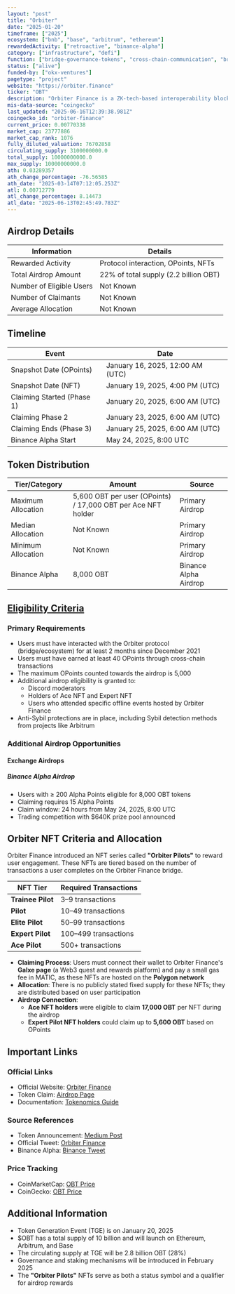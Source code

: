 ```yaml
---
layout: "post"
title: "Orbiter"
date: "2025-01-20"
timeframe: ["2025"]
ecosystem: ["bnb", "base", "arbitrum", "ethereum"]
rewardedActivity: ["retroactive", "binance-alpha"]
category: ["infrastructure", "defi"]
function: ["bridge-governance-tokens", "cross-chain-communication", "bridge", "cross-chain"]
status: ["alive"]
funded-by: ["okx-ventures"]
pagetype: "project"
website: "https://orbiter.finance"
ticker: "OBT"
description: "Orbiter Finance is a ZK-tech-based interoperability blockchain infrastructure focused on security, seamless cross-chain interactions, and liquidity efficiency. It features a universal cross-chain protocol and Omni Account Abstraction to redefine the Web3 experience."
mis-data-source: "coingecko"
last_updated: "2025-06-16T12:39:38.981Z"
coingecko_id: "orbiter-finance"
current_price: 0.00770338
market_cap: 23777886
market_cap_rank: 1076
fully_diluted_valuation: 76702858
circulating_supply: 3100000000.0
total_supply: 10000000000.0
max_supply: 10000000000.0
ath: 0.03289357
ath_change_percentage: -76.56585
ath_date: "2025-03-14T07:12:05.253Z"
atl: 0.00712779
atl_change_percentage: 8.14473
atl_date: "2025-06-13T02:45:49.783Z"
---
```


## Airdrop Details

| Information              | Details                               |
| ------------------------ | ------------------------------------- |
| Rewarded Activity        | Protocol interaction, OPoints, NFTs   |
| Total Airdrop Amount     | 22% of total supply (2.2 billion OBT) |
| Number of Eligible Users | Not Known                             |
| Number of Claimants      | Not Known                             |
| Average Allocation       | Not Known                             |

## Timeline

| Event                         | Date                             |
| ----------------------------- | -------------------------------- |
| Snapshot Date (OPoints)       | January 16, 2025, 12:00 AM (UTC) |
| Snapshot Date (NFT)           | January 19, 2025, 4:00 PM (UTC)  |
| Claiming Started (Phase 1)    | January 20, 2025, 6:00 AM (UTC)  |
| Claiming Phase 2              | January 23, 2025, 6:00 AM (UTC)  |
| Claiming Ends (Phase 3)       | January 25, 2025, 6:00 AM (UTC)  |
| Binance Alpha Start           | May 24, 2025, 8:00 UTC           |

## Token Distribution

| Tier/Category      | Amount                                                       | Source                    |
| ------------------ | ------------------------------------------------------------ | ------------------------- |
| Maximum Allocation | 5,600 OBT per user (OPoints) / 17,000 OBT per Ace NFT holder | Primary Airdrop           |
| Median Allocation  | Not Known                                                    | Primary Airdrop           |
| Minimum Allocation | Not Known                                                    | Primary Airdrop           |
| Binance Alpha      | 8,000 OBT                                                    | Binance Alpha Airdrop     |

## [Eligibility Criteria](https://orbiter-finance.medium.com/obtokenomics-and-airdrop-eligibility-guide-3549dd00807a)

### Primary Requirements

- Users must have interacted with the Orbiter protocol (bridge/ecosystem) for at least 2 months since December 2021
- Users must have earned at least 40 OPoints through cross-chain transactions
- The maximum OPoints counted towards the airdrop is 5,000
- Additional airdrop eligibility is granted to:
  - Discord moderators
  - Holders of Ace NFT and Expert NFT
  - Users who attended specific offline events hosted by Orbiter Finance
- Anti-Sybil protections are in place, including Sybil detection methods from projects like Arbitrum

### Additional Airdrop Opportunities

#### Exchange Airdrops

##### Binance Alpha Airdrop
- Users with ≥ 200 Alpha Points eligible for 8,000 OBT tokens
- Claiming requires 15 Alpha Points
- Claim window: 24 hours from May 24, 2025, 8:00 UTC
- Trading competition with $640K prize pool announced

## Orbiter NFT Criteria and Allocation

Orbiter Finance introduced an NFT series called **"Orbiter Pilots"** to reward user engagement. These NFTs are tiered based on the number of transactions a user completes on the Orbiter Finance bridge.

| NFT Tier          | Required Transactions |
| ----------------- | --------------------- |
| **Trainee Pilot** | 3–9 transactions      |
| **Pilot**         | 10–49 transactions    |
| **Elite Pilot**   | 50–99 transactions    |
| **Expert Pilot**  | 100–499 transactions  |
| **Ace Pilot**     | 500+ transactions     |

- **Claiming Process**: Users must connect their wallet to Orbiter Finance's **Galxe page** (a Web3 quest and rewards platform) and pay a small gas fee in MATIC, as these NFTs are hosted on the **Polygon network**
- **Allocation**: There is no publicly stated fixed supply for these NFTs; they are distributed based on user participation
- **Airdrop Connection**:
  - **Ace NFT holders** were eligible to claim **17,000 OBT** per NFT during the airdrop
  - **Expert Pilot NFT holders** could claim up to **5,600 OBT** based on OPoints

## Important Links

### Official Links

- Official Website: [Orbiter Finance](https://orbiter.finance)
- Token Claim: [Airdrop Page](https://orbiter.finance/en/airdrop)
- Documentation: [Tokenomics Guide](https://orbiter-finance.medium.com/obtokenomics-and-airdrop-eligibility-guide-3549dd00807a)

### Source References

- Token Announcement: [Medium Post](https://orbiter-finance.medium.com/obtokenomics-and-airdrop-eligibility-guide-3549dd00807a)
- Official Tweet: [Orbiter Finance](https://x.com/Orbiter_Finance/status/1880195622286028893)
- Binance Alpha: [Binance Tweet](https://x.com/binance/status/1926186427546566839)

### Price Tracking

- CoinMarketCap: [OBT Price](https://coinmarketcap.com/currencies/orbiter-finance)
- CoinGecko: [OBT Price](https://www.coingecko.com/en/coins/orbiter-finance)

## Additional Information

- Token Generation Event (TGE) is on January 20, 2025
- $OBT has a total supply of 10 billion and will launch on Ethereum, Arbitrum, and Base
- The circulating supply at TGE will be 2.8 billion OBT (28%)
- Governance and staking mechanisms will be introduced in February 2025
- The **"Orbiter Pilots"** NFTs serve as both a status symbol and a qualifier for airdrop rewards